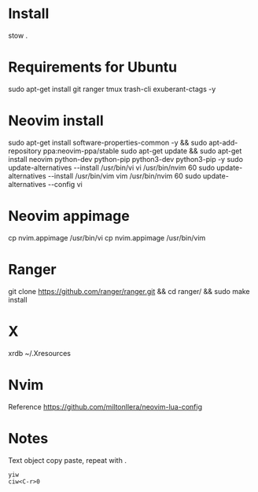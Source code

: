 # Install

stow .

# Requirements for Ubuntu
sudo apt-get install git ranger tmux trash-cli exuberant-ctags -y

# Neovim install
sudo apt-get install software-properties-common -y && sudo apt-add-repository ppa:neovim-ppa/stable
sudo apt-get update && sudo apt-get install neovim python-dev python-pip python3-dev python3-pip -y
sudo update-alternatives --install /usr/bin/vi vi /usr/bin/nvim 60
sudo update-alternatives --install /usr/bin/vim vim /usr/bin/nvim 60
sudo update-alternatives --config vi

# Neovim appimage
cp nvim.appimage /usr/bin/vi
cp nvim.appimage /usr/bin/vim

# Ranger
git clone https://github.com/ranger/ranger.git && cd ranger/ && sudo make install

# X
xrdb ~/.Xresources

# Nvim

Reference
  https://github.com/miltonllera/neovim-lua-config

# Notes

Text object copy paste, repeat with .

	yiw
	ciw<C-r>0
